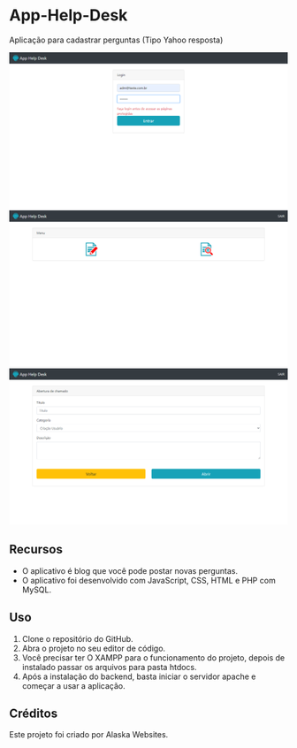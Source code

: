 # App-Help-Desk

Aplicação para cadastrar perguntas (Tipo Yahoo resposta)

<img src="./appheldesk/bg1.png" alt="Blog feito com CSS, HTML, JAVASCRIPT e PHP com MYSQL">
<img src="./appheldesk/bg2.png" alt="Blog feito com CSS, HTML, JAVASCRIPT e PHP com MYSQL">
<img src="./appheldesk/bg3.png" alt="Blog feito com CSS, HTML, JAVASCRIPT e PHP com MYSQL">

## Recursos

* O aplicativo é blog que você pode postar novas perguntas.
* O aplicativo foi desenvolvido com JavaScript, CSS, HTML e PHP com MySQL.

## Uso

1. Clone o repositório do GitHub.
2. Abra o projeto no seu editor de código.
3. Você precisar ter O XAMPP para o funcionamento do projeto, depois de instalado passar os arquivos para pasta htdocs.
4. Após a instalação do backend, basta iniciar o servidor apache e começar a usar a aplicação.

## Créditos

Este projeto foi criado por Alaska Websites.

